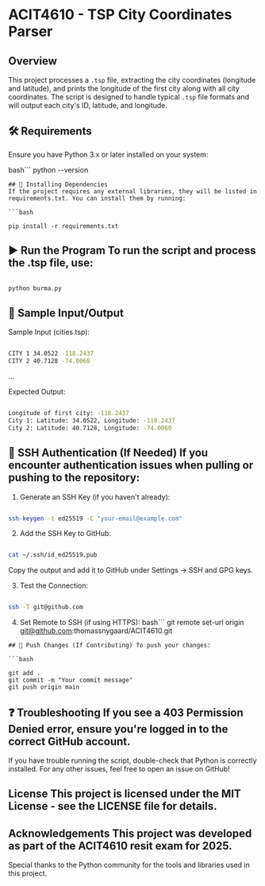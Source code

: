 # ACIT4610 - TSP City Coordinates Parser

## Overview
This project processes a `.tsp` file, extracting the city coordinates (longitude and latitude), and prints the longitude of the first city along with all city coordinates. The script is designed to handle typical `.tsp` file formats and will output each city's ID, latitude, and longitude.

## 🛠 Requirements
Ensure you have Python 3.x or later installed on your system:

bash```
python --version
```
## 📂 Installing Dependencies
If the project requires any external libraries, they will be listed in requirements.txt. You can install them by running:

```bash

pip install -r requirements.txt
```

## ▶️ Run the Program To run the script and process the .tsp file, use:

```bash

python burma.py
```
## 📄 Sample Input/Output

Sample Input (cities.tsp):

```bash

CITY 1 34.0522 -118.2437
CITY 2 40.7128 -74.0060
```
...

Expected Output:

```bash

Longitude of first city: -118.2437
City 1: Latitude: 34.0522, Longitude: -118.2437
City 2: Latitude: 40.7128, Longitude: -74.0060
```
## 🔑 SSH Authentication (If Needed) If you encounter authentication issues when pulling or pushing to the repository:

1. Generate an SSH Key (if you haven't already):
```bash

ssh-keygen -t ed25519 -C "your-email@example.com"
```
2. Add the SSH Key to GitHub:
```bash

cat ~/.ssh/id_ed25519.pub
```
Copy the output and add it to GitHub under Settings → SSH and GPG keys.

3. Test the Connection:
```bash

ssh -T git@github.com
```
4. Set Remote to SSH (if using HTTPS):
bash```
git remote set-url origin git@github.com:thomassnygaard/ACIT4610.git
```
## 🚀 Push Changes (If Contributing) To push your changes:

```bash

git add .
git commit -m "Your commit message"
git push origin main
```
## ❓ Troubleshooting If you see a 403 Permission Denied error, ensure you're logged in to the correct GitHub account.
If you have trouble running the script, double-check that Python is correctly installed.
For any other issues, feel free to open an issue on GitHub!

## License This project is licensed under the MIT License - see the LICENSE file for details.

## Acknowledgements This project was developed as part of the ACIT4610 resit exam for 2025.
Special thanks to the Python community for the tools and libraries used in this project.
